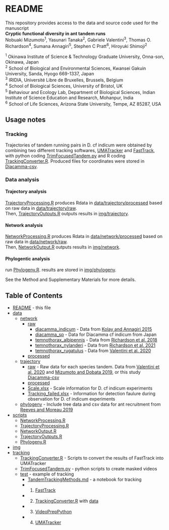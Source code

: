 # README

This repository provides access to the data and source code used for the manuscript  
**Cryptic functional diversity in ant tandem runs**  
Nobuaki Mizumoto<sup>1</sup>, Yasunari Tanaka<sup>2</sup>, Gabriele Valentini<sup>3</sup>, Thomas O. Richardson<sup>4</sup>, Sumana Annagiri<sup>5</sup>, Stephen C Pratt<sup>6</sup>, Hiroyuki Shimoji<sup>2</sup>  

<sup>1</sup> Okinawa Institute of Science & Technology Graduate University, Onna-son, Okinawa, Japan  
<sup>2</sup> School of Biological and Environmental Sciences, Kwansei Gakuin University, Sanda, Hyogo 669-1337, Japan  
<sup>3</sup> IRIDIA, Université Libre de Bruxelles, Brussels, Belgium  
<sup>4</sup> School of Biological Sciences, University of Bristol, UK  
<sup>5</sup> Behaviour and Ecology Lab, Department of Biological Sciences, Indian Institute of Science Education and Research, Mohanpur, India  
<sup>6</sup> School of Life Sciences, Arizona State University, Tempe, AZ 85287, USA  

## Usage notes
### Tracking
Trajectories of tandem running pairs in D. cf indicum were obtained by combining two different tracking softwares, [UMATracker](https://ymnk13.github.io/UMATracker/) and [FastTrack](https://www.fasttrack.sh/docs/interactiveTracking/), with python coding [TrimFocusedTandem.py](./tracking/TrimFocusedTandem.py) and R coding [TrackingConverter.R](./tracking/test/TrackingConverter.R).
Produced files for coordinates were stored in [Diacamma-csv](./data/trajectory/raw/Diacamma-csv).

### Data analysis
#### Trajectory analysis
[TrajectoryProcessing.R](./scripts/TrajectoryProcessing.R) produces Rdata in [data/trajectory/processed](./data/trajectory/processed) based on raw data in [data/trajectory/raw](./data/trajectory/raw).  
Then, [TrajectoryOutputs.R](./scripts/TrajectoryOutputs.R) outputs results in [img/trajectory](./img/trajectory).  
  
#### Network analysis
[NetworkProcessing.R](./scripts/NetworkProcessing.R) produces Rdata in [data/network/processed](./data/network/processed) based on raw data in [data/network/raw](./data/network/raw).  
Then, [NetworkOutput.R](./scripts/NetworkOutput.R) outputs results in [img/network](./img/network).  

#### Phylogentic analysis
run [Phylogeny.R](./scripts/Phylogeny.R). results are stored in [img/phylogeny](./img/phylogeny). 
  
See the Method and Supplementary Materials for more details.


## Table of Contents
* [README](./README.md) - this file
* [data](./data)
 	* [network](./data/network)
 		* [raw](./data/network/raw)
 			* [diacamma_indicum](./data/network/raw/diacamma_indicum) - Data from [Kolay and Annagiri 2015](https://doi.org/10.1098/rsos.150104)
 			* [diacamma_sp](./data/network/raw/diacamma_sp) - Data for Diacamma cf indicum from Japan
 			* [temnothorax_albipennis](./data/network/raw/temnothorax_albipennis) - Data from [Richardson et al.  2018](https://doi.org/10.1098/rspb.2017.2726)
 			* [temnothorax_nylanderi](./data/network/raw/temnothorax_nylanderi) - Data from [Richardson et al.  2021](https://doi.org/10.1038/s42003-021-02048-7)
 			* [temnothorax_rugatulus](./data/network/raw/temnothorax_rugatulus) - Data from [Valentini et al.   2020](https://doi.org/10.1098/rspb.2019.2950)
 		* [processed](./data/network/processed)
 	* [trajectory](./data/trajectory)
 		* [raw](./data/trajectory/raw) - Raw data for each species tandem. Data from [Valentini et al. 2020](https://doi.org/10.7554/eLife.55395) and [Mizumoto and Dobata 2019](https://doi.org/10.1126/sciadv.aau6108), or this study [Diacamma-csv](./data/trajectory/raw/Diacamma-csv)
 		* [processed](./data/trajectory/processed)
 		* [Scale.xlsx](./data/trajectory/Scale.xlsx) - Scale information for D. cf indicum experiments
 		* [Tracking_failed.xlsx](./data/trajectory/Tracking_failed.xlsx) - Information for detection faulure during observation for D. cf indicum experiments
 	* [phylogeny](./data/phylogeny) -  Include tree data and csv data for ant recruitment from [Reeves and Moreau 2019](https://doi.org/10.26049/ASP77-2-2019-10)
* [scripts](./scripts)
	* [NetworkProcessing.R](./scripts/NetworkProcessing.R)
	* [TrajectoryProcessing.R](./scripts/TrajectoryProcessing.R)
	* [NetworkOutput.R](./scripts/NetworkOutput.R)
	* [TrajectoryOutputs.R](./scripts/TrajectoryOutputs.R)
	* [Phylogeny.R](./scripts/Phylogeny.R)
* [img](./img)
* [tracking](./tracking)
  * [TrackingConverter.R](./tracking/TrackingConverter.R) - Scripts to convert the results of FastTrack into UMATracker
  * [TrimFocusedTandem.py](./tracking/TrimFocusedTandem.py) - python scripts to create masked videos
  * [test](./tracking/test) - example of tracking
    * [TandemTrackingMethods.md](./tracking/test/TandemTrackingMethods.md) - a notebook for tracking
    * 1. [FastTrack](./tracking/test/FastTrack)
    * 2. [TrackingConverter.R](./tracking/TrackingConverter.R) with [data](./tracking/test/data)
    * 3. [VideoPrepPython](./tracking/test/VideoPrepPython)
    * 4. [UMATracker](./tracking/test/UMATracker)
